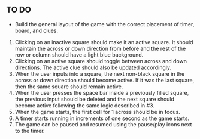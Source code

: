 ## TO DO

- Build the general layout of the game with the correct placement of timer, board, and clues.

1. Clicking on an inactive square should make it an active square. It should maintain the across or
   down direction from before and the rest of the row or column should have a light blue background.
2. Clicking on an active square should toggle between across and down directions. The active clue
   should also be updated accordingly.
3. When the user inputs into a square, the next non-black square in the across or down direction
   should become active. If it was the last square, then the same square should remain active.
4. When the user presses the space bar inside a previously filled square, the previous input should
   be deleted and the next square should become active following the same logic described in #3.
5. When the game starts, the first cell for 1 across should be in focus.
6. A timer starts running in increments of one second as the game starts.
7. The game can be paused and resumed using the pause/play icons next to the timer.
